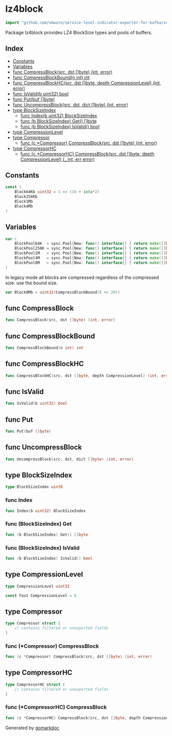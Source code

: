 <!-- Code generated by gomarkdoc. DO NOT EDIT -->

# lz4block

```go
import "github.com/vmware/service-level-indicator-exporter-for-kafka/vendor/github.com/pierrec/lz4/v4/internal/lz4block"
```

Package lz4block provides LZ4 BlockSize types and pools of buffers.

## Index

- [Constants](<#constants>)
- [Variables](<#variables>)
- [func CompressBlock(src, dst []byte) (int, error)](<#func-compressblock>)
- [func CompressBlockBound(n int) int](<#func-compressblockbound>)
- [func CompressBlockHC(src, dst []byte, depth CompressionLevel) (int, error)](<#func-compressblockhc>)
- [func IsValid(b uint32) bool](<#func-isvalid>)
- [func Put(buf []byte)](<#func-put>)
- [func UncompressBlock(src, dst, dict []byte) (int, error)](<#func-uncompressblock>)
- [type BlockSizeIndex](<#type-blocksizeindex>)
  - [func Index(b uint32) BlockSizeIndex](<#func-index>)
  - [func (b BlockSizeIndex) Get() []byte](<#func-blocksizeindex-get>)
  - [func (b BlockSizeIndex) IsValid() bool](<#func-blocksizeindex-isvalid>)
- [type CompressionLevel](<#type-compressionlevel>)
- [type Compressor](<#type-compressor>)
  - [func (c *Compressor) CompressBlock(src, dst []byte) (int, error)](<#func-compressor-compressblock>)
- [type CompressorHC](<#type-compressorhc>)
  - [func (c *CompressorHC) CompressBlock(src, dst []byte, depth CompressionLevel) (_ int, err error)](<#func-compressorhc-compressblock>)


## Constants

```go
const (
    Block64Kb uint32 = 1 << (16 + iota*2)
    Block256Kb
    Block1Mb
    Block4Mb
)
```

## Variables

```go
var (
    BlockPool64K  = sync.Pool{New: func() interface{} { return make([]byte, Block64Kb) }}
    BlockPool256K = sync.Pool{New: func() interface{} { return make([]byte, Block256Kb) }}
    BlockPool1M   = sync.Pool{New: func() interface{} { return make([]byte, Block1Mb) }}
    BlockPool4M   = sync.Pool{New: func() interface{} { return make([]byte, Block4Mb) }}
    BlockPool8M   = sync.Pool{New: func() interface{} { return make([]byte, Block8Mb) }}
)
```

In legacy mode all blocks are compressed regardless of the compressed size: use the bound size.

```go
var Block8Mb = uint32(CompressBlockBound(8 << 20))
```

## func CompressBlock

```go
func CompressBlock(src, dst []byte) (int, error)
```

## func CompressBlockBound

```go
func CompressBlockBound(n int) int
```

## func CompressBlockHC

```go
func CompressBlockHC(src, dst []byte, depth CompressionLevel) (int, error)
```

## func IsValid

```go
func IsValid(b uint32) bool
```

## func Put

```go
func Put(buf []byte)
```

## func UncompressBlock

```go
func UncompressBlock(src, dst, dict []byte) (int, error)
```

## type BlockSizeIndex

```go
type BlockSizeIndex uint8
```

### func Index

```go
func Index(b uint32) BlockSizeIndex
```

### func \(BlockSizeIndex\) Get

```go
func (b BlockSizeIndex) Get() []byte
```

### func \(BlockSizeIndex\) IsValid

```go
func (b BlockSizeIndex) IsValid() bool
```

## type CompressionLevel

```go
type CompressionLevel uint32
```

```go
const Fast CompressionLevel = 0
```

## type Compressor

```go
type Compressor struct {
    // contains filtered or unexported fields
}
```

### func \(\*Compressor\) CompressBlock

```go
func (c *Compressor) CompressBlock(src, dst []byte) (int, error)
```

## type CompressorHC

```go
type CompressorHC struct {
    // contains filtered or unexported fields
}
```

### func \(\*CompressorHC\) CompressBlock

```go
func (c *CompressorHC) CompressBlock(src, dst []byte, depth CompressionLevel) (_ int, err error)
```



Generated by [gomarkdoc](<https://github.com/princjef/gomarkdoc>)
